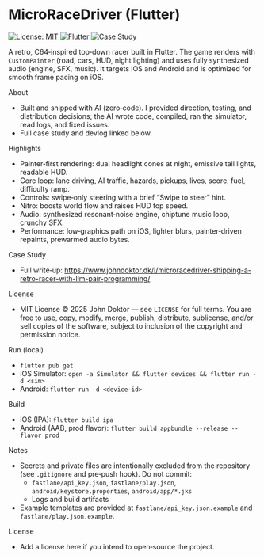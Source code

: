 # MicroRaceDriver (Flutter)

[![License: MIT](https://img.shields.io/badge/License-MIT-yellow.svg)](LICENSE)
[![Flutter](https://img.shields.io/badge/Flutter-3.x-blue?logo=flutter)](https://flutter.dev)
[![Case Study](https://img.shields.io/badge/Blog-Case%20Study-orange)](https://www.johndoktor.dk/l/microracedriver-shipping-a-retro-racer-with-llm-pair-programming/)

A retro, C64‑inspired top‑down racer built in Flutter. The game renders with `CustomPainter` (road, cars, HUD, night lighting) and uses fully synthesized audio (engine, SFX, music). It targets iOS and Android and is optimized for smooth frame pacing on iOS.

About
- Built and shipped with AI (zero‑code). I provided direction, testing, and distribution decisions; the AI wrote code, compiled, ran the simulator, read logs, and fixed issues.
- Full case study and devlog linked below.

Highlights
- Painter‑first rendering: dual headlight cones at night, emissive tail lights, readable HUD.
- Core loop: lane driving, AI traffic, hazards, pickups, lives, score, fuel, difficulty ramp.
- Controls: swipe‑only steering with a brief “Swipe to steer” hint.
- Nitro: boosts world flow and raises HUD top speed.
- Audio: synthesized resonant‑noise engine, chiptune music loop, crunchy SFX.
- Performance: low‑graphics path on iOS, lighter blurs, painter‑driven repaints, prewarmed audio bytes.

Case Study
- Full write‑up: https://www.johndoktor.dk/l/microracedriver-shipping-a-retro-racer-with-llm-pair-programming/

License
- MIT License © 2025 John Doktor — see `LICENSE` for full terms. You are free to use, copy, modify, merge, publish, distribute, sublicense, and/or sell copies of the software, subject to inclusion of the copyright and permission notice.

Run (local)
- `flutter pub get`
- iOS Simulator: `open -a Simulator && flutter devices && flutter run -d <sim>`
- Android: `flutter run -d <device-id>`

Build
- iOS (IPA): `flutter build ipa`
- Android (AAB, prod flavor): `flutter build appbundle --release --flavor prod`

Notes
- Secrets and private files are intentionally excluded from the repository (see `.gitignore` and pre‑push hook). Do not commit:
  - `fastlane/api_key.json`, `fastlane/play.json`, `android/keystore.properties`, `android/app/*.jks`
  - Logs and build artifacts
- Example templates are provided at `fastlane/api_key.json.example` and `fastlane/play.json.example`.

License
- Add a license here if you intend to open‑source the project.
